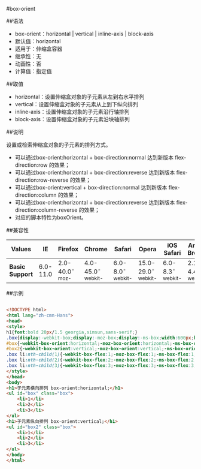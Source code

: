 #box-orient

##语法

- box-orient：horizontal | vertical | inline-axis | block-axis
- 默认值：horizontal
- 适用于：伸缩盒容器
- 继承性：无
- 动画性：否
- 计算值：指定值


##取值

- horizontal：设置伸缩盒对象的子元素从左到右水平排列
- vertical：设置伸缩盒对象的子元素从上到下纵向排列
- inline-axis：设置伸缩盒对象的子元素沿行轴排列
- block-axis：设置伸缩盒对象的子元素沿块轴排列


##说明

设置或检索伸缩盒对象的子元素的排列方式。

- 可以通过box-orient:horizontal + box-direction:normal 达到新版本 flex-direction:row 的效果；
- 可以通过box-orient:horizontal + box-direction:reverse 达到新版本 flex-direction:row-reverse 的效果；
- 可以通过box-orient:vertical + box-direction:normal 达到新版本 flex-direction:column 的效果；
- 可以通过box-orient:horizontal + box-direction:reverse 达到新版本 flex-direction:column-reverse 的效果；
- 对应的脚本特性为boxOrient。


##兼容性


<table class="compatible">
<thead>
	<tr>
		<th>Values</th>
		<th>IE</th>
		<th>Firefox</th>
		<th>Chrome</th>
		<th>Safari</th>
		<th>Opera</th>
		<th>iOS Safari</th>
		<th>Android Browser</th>
		<th>Android Chrome</th>
	</tr>
</thead>
<tbody>
	<tr>
		<td><strong>Basic Support</strong></td>
		<td class="unsupport">6.0-11.0</td>
		<td class="support">2.0-40.0<sup class="fix">-moz-</sup></td>
		<td class="support">4.0-45.0<sup class="fix">-webkit-</sup></td>
		<td class="support">6.0-8.0<sup class="fix">-webkit-</sup></td>
		<td class="support">15.0-29.0<sup class="fix">-webkit-</sup></td>
		<td class="support">6.0-8.3<sup class="fix">-webkit-</sup></td>
		<td class="support">2.1-4.4.4<sup class="fix">-webkit-</sup></td>
		<td class="support">18.0-42.0<sup class="fix">-webkit-</sup></td>
	</tr>
</tbody>
</table>




##示例

```html

<!DOCTYPE html>
<html lang="zh-cmn-Hans">
<head>
<style>
h1{font:bold 20px/1.5 georgia,simsun,sans-serif;}
.box{display:-webkit-box;display:-moz-box;display:-ms-box;width:600px;height:180px;margin:0;padding:0;list-style:none;}
#box{-webkit-box-orient:horizontal;-moz-box-orient:horizontal;-ms-box-orient:horizontal;}
#box2{-webkit-box-orient:vertical;-moz-box-orient:vertical;-ms-box-orient:vertical;}
.box li:nth-child(1){-webkit-box-flex:1;-moz-box-flex:1;-ms-box-flex:1;background:#666;}
.box li:nth-child(2){-webkit-box-flex:2;-moz-box-flex:2;-ms-box-flex:2;background:#999;}
.box li:nth-child(3){-webkit-box-flex:3;-moz-box-flex:3;-ms-box-flex:3;background:#ccc;}
</style>
</head>
<body>
<h1>子元素横向排列 box-orient:horizontal;</h1>
<ul id="box" class="box">
	<li>1</li>
	<li>2</li>
	<li>3</li>
</ul>
<h1>子元素纵向排列 box-orient:vertical;</h1>
<ul id="box2" class="box">
	<li>1</li>
	<li>2</li>
	<li>3</li>
</ul>
</body>
</html>

```
